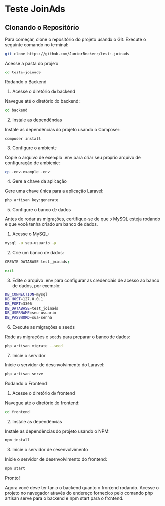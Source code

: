 # Teste JoinAds 

## Clonando o Repositório

Para começar, clone o repositório do projeto usando o Git. Execute o seguinte comando no terminal:

```bash
git clone https://github.com/JuniorBeckerr/teste-joinads
```

Acesse a pasta do projeto

```bash
cd teste-joinads
```

Rodando o Backend

1. Acesse o diretório do backend

Navegue até o diretório do backend:

```bash
cd backend
```
2. Instale as dependências

Instale as dependências do projeto usando o Composer:

```bash
composer install
```
3. Configure o ambiente

Copie o arquivo de exemplo .env para criar seu próprio arquivo de configuração de ambiente:

```bash
cp .env.example .env
```
4. Gere a chave da aplicação

Gere uma chave única para a aplicação Laravel:

```bash
php artisan key:generate
```
5. Configure o banco de dados

Antes de rodar as migrações, certifique-se de que o MySQL esteja rodando e que você tenha criado um banco de dados.

1. Acesse o MySQL:


```bash
mysql -u seu-usuario -p
```
2. Crie um banco de dados:


```bash
CREATE DATABASE test_joinads;

exit
```
3. Edite o arquivo .env para configurar as credenciais de acesso ao banco de dados, por exemplo:


```bash
DB_CONNECTION=mysql
DB_HOST=127.0.0.1
DB_PORT=3306
DB_DATABASE=test_joinads
DB_USERNAME=seu-usuario
DB_PASSWORD=sua-senha
```

6. Execute as migrações e seeds

Rode as migrações e seeds para preparar o banco de dados:

```bash
php artisan migrate --seed
```
7. Inicie o servidor

Inicie o servidor de desenvolvimento do Laravel:

```bash
php artisan serve
```
Rodando o Frontend

1. Acesse o diretório do frontend

Navegue até o diretório do frontend:

```bash
cd frontend
```
2. Instale as dependências

Instale as dependências do projeto usando o NPM:

```bash
npm install
```
3. Inicie o servidor de desenvolvimento

Inicie o servidor de desenvolvimento do frontend:

```bash
npm start
```
Pronto!

Agora você deve ter tanto o backend quanto o frontend rodando. Acesse o projeto no navegador através do endereço fornecido pelo comando php artisan serve para o backend e npm start para o frontend.
